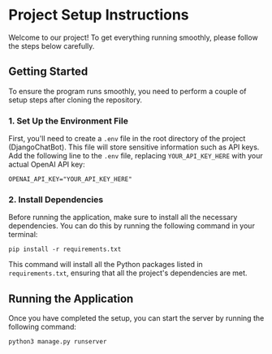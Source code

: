 # Project Setup Instructions

Welcome to our project! To get everything running smoothly, please follow the steps below carefully.

## Getting Started

To ensure the program runs smoothly, you need to perform a couple of setup steps after cloning the repository.

### 1. Set Up the Environment File

First, you'll need to create a `.env` file in the root directory of the project (DjangoChatBot). This file will store sensitive information such as API keys. Add the following line to the `.env` file, replacing `YOUR_API_KEY_HERE` with your actual OpenAI API key:

```OPENAI_API_KEY="YOUR_API_KEY_HERE"```

### 2. Install Dependencies

Before running the application, make sure to install all the necessary dependencies. You can do this by running the following command in your terminal:

```pip install -r requirements.txt```

This command will install all the Python packages listed in `requirements.txt`, ensuring that all the project's dependencies are met.

## Running the Application

Once you have completed the setup, you can start the server by running the following command:

```python3 manage.py runserver```

